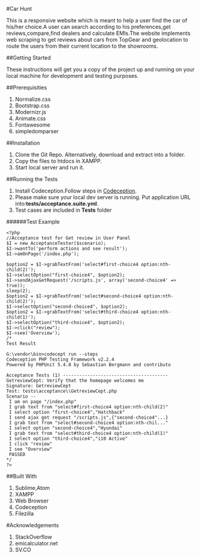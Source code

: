 #Car Hunt

This is a responsive website which is meant to help a user find the car of his/her choice.A user can search according to his preferences,get reviews,compare,find dealers and calculate EMIs.The website implements web scraping to get reviews about cars from TopGear and geolocation to route the users from their current location to the showrooms. 

##Getting Started

These instructions will get you a copy of the project up and running on your local machine for development and testing purposes.

##Prerequisities

1. Normalize.css
2. Bootstrap.css
3. Modernizr.js
4. Animate.css
5. Fontawesome
6. simpledomparser

##Installation

1. Clone the Git Repo. Alternatively, download and extract into a folder.
2. Copy the files to htdocs in XAMPP.
3. Start local server and run it.

##Running the Tests
1. Install Codeception.Follow steps in [Codeception](http://codeception.com/quickstart).
2. Please make sure your local dev server is running.  Put application URL into:**tests/acceptance.suite.yml**.
3. Test cases are included in **Tests** folder

######Test Example

```
<?php 
//Acceptance test for Get review in User Panel
$I = new AcceptanceTester($scenario);
$I->wantTo('perform actions and see result');
$I->amOnPage('/index.php');

$option2 = $I->grabTextFrom('select#first-choice4 option:nth-child(2)');
$I->selectOption("first-choice4", $option2);
$I->sendAjaxGetRequest('/scripts.js', array('second-choice4' => true));
sleep(2);
$option2 = $I->grabTextFrom('select#second-choice4 option:nth-child(2)');
$I->selectOption("second-choice4", $option2);
$option2 = $I->grabTextFrom('select#third-choice4 option:nth-child(1)');
$I->selectOption("third-choice4", $option2);
$I->click("review");
$I->see('Overview');
/*
Test Result

G:\vendor\bin>codecept run --steps
Codeception PHP Testing Framework v2.2.4
Powered by PHPUnit 5.4.8 by Sebastian Bergmann and contributo

Acceptance Tests (1) ---------------------------------------
GetreviewCept: Verify that the homepage welcomes me
Signature: GetreviewCept
Test: tests\acceptance\\GetreviewCept.php
Scenario --
 I am on page "/index.php"
 I grab text from "select#first-choice4 option:nth-child(2)"
 I select option "first-choice4","Hatchback"
 I send ajax get request "/scripts.js",{"second-choice4"...}
 I grab text from "select#second-choice4 option:nth-chil..."
 I select option "second-choice4","Hyundai"
 I grab text from "select#third-choice4 option:nth-child(1)"
 I select option "third-choice4","i10 Active"
 I click "review"
 I see "Overview"
 PASSED
*/
?>
```

##Built With

1. Sublime,Atom
2. XAMPP
3. Web Browser
4. Codeception
5. Filezilla

#Acknowledgements

1. StackOverflow
2. emicalculator.net
3. SV.CO


